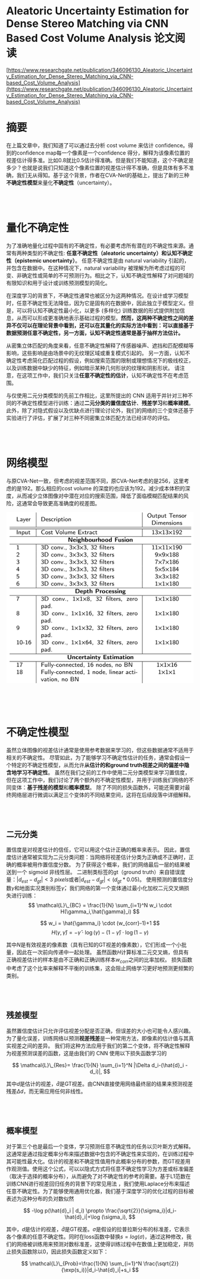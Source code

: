# Aleatoric Uncertainty Estimation for Dense Stereo Matching via CNN Based Cost Volume Analysis 论文阅读



[https://www.researchgate.net/publication/346096130_Aleatoric_Uncertainty_Estimation_for_Dense_Stereo_Matching_via_CNN-based_Cost_Volume_Analysis](https://www.researchgate.net/publication/346096130_Aleatoric_Uncertainty_Estimation_for_Dense_Stereo_Matching_via_CNN-based_Cost_Volume_Analysis)

# 摘要
在上篇文章中，我们知道了可以通过去分析 cost volume 来估计 confidence。得到的confidence map每一个像素是一个confidence 得分，解释为该像素位置的视差估计得多准。比如0.8就比0.5估计得准确。但是我们不能知道，这个不确定是多少？也就是说我们只知道这个像素位置的视差估计得不准确，但是具体有多不准确，我们无从得知。基于这个背景，作者在CVA-Net的基础上，提出了新的三种**不确定性模型**来量化**不确定性**（uncertainty）。
<br />
<br />
<br />
<br />


# 量化不确定性
为了准确地量化过程中固有的不确定性，有必要考虑所有潜在的不确定性来源。通常有两种类型的不确定性: **任意不确定性（aleatoric  uncertainty）**和**认知不确定性（epistemic uncertainty）**。
任意不确定性是由 natural variability 引起的，并包含在数据中。在这种情况下，natural variability 被理解为所考虑过程的可变、非确定性或简单的不可预测行为。相比之下，认知不确定性解释了对问题域的有限知识和用于设计或训练预测模型的简化。

在深度学习的背景下，不确定性通常也被区分为这两种情况。在设计或学习模型时，任意不确定性无法降低，因为它是固有的在数据中，因此独立于模型定义。但是，可以将认知不确定性最小化，以更多 (多样化) 训练数据的形式提供附加信息，从而可以形成更准确地表示基础过程的模型。**然而，这两种不确定性之间的差异不仅可以在理论背景中看到，还可以在其量化的实际方法中看到：可以直接基于数据预测任意不确定性，另一方面，认知不确定性通常是基于抽样方法估计。**

从密集立体匹配的角度来看，任意不确定性解释了传感器噪声、遮挡和匹配模糊等影响，这些影响是由场景中的无纹理区域或重复模式引起的。 另一方面，认知不确定性考虑简化匹配过程的假设，例如搜索范围的限制或理想情况下的极线校正，以及训练数据中缺少的特征，例如暗示某种几何形状的纹理和阴影形状。 请注意，在这项工作中，我们只关注**任意不确定性的估计**，认知不确定性不在考虑范围。 

与仅使用二元分类模型的先前工作相比，这里所提出的 CNN 适用于并针对三种不同的不确定性模型进行训练：通过**二元分类的置信度估计**、**残差学习**和**概率建模**。 此外，除了对隐式假设以及优缺点进行理论讨论外，我们的网络的三个变体还基于实验进行了评估，扩展了对三种不同密集立体匹配方法已经详尽的评估。 
<br />
<br />
<br />
<br />


# 网络模型
与原CVA-Net一致，但考虑的视差范围不同，原CVA-Net考虑的是256，这里考虑的是192。那么相应的cost volume 的深度的也应该为192。减少成本体积的深度，从而减少立体图像对中潜在对应的搜索范围，降低了面临模糊匹配结果的风险，这通常会导致更高准确度的视差图。
<div align=center><img src="/posts/aleatoric_unc/network.png" width="  "></div>
<br />
<br />
<br />
<br />

# 不确定性模型
虽然立体图像的视差估计通常是使用参考数据来学习的，但这些数据通常不适用于相关的不确定性。 尽管如此，为了能够学习不确定性估计的任务，通常会假设一个特定的不确定性模型，从而允许**从估计的和ground truth视差之间的偏差中隐含地学习不确定性**。 虽然在我们之前的工作中使用二元分类模型来学习置信度，但在这项工作中，我们讨论了两个额外的不确定性模型，并用于训练我们网络的不同变体：**基于残差的模型**和**概率模型**。 除了不同的损失函数外，可能还需要对最终网络层进行微调以满足三个变体的不同结果空间，这将在后续段落中详细解释。
<br />
<br />
<br />
<br />

## 二元分类
置信度是对视差估计的信任，它可以用这个估计正确的概率来表示。 因此，置信度估计通常被实现为二元分类问题：当网络将视差估计分类为正确或不正确时，正确的概率被用作置信度分数。 为了获得这个概率，我们的网络最后一层的结果被送到一个 sigmoid 非线性层。 二进制类标签的gt（ground truth）来自错误度量：$|d_{est} - d_{gt}|<3\ pixels$或者$|d_{est} - d_{gt}|<(d_{gt}*0.05)$。 使用预测的置信度分数$\gamma$和地面实况类别标签$\hat{\gamma}$，我们网络的第一个变体通过最小化加权二元交叉熵损失进行训练：
$$
\mathcal{L}\_{BC} = \frac{1}{N} \sum_{i=1}^N w_i \cdot H(\gamma_i,\hat{\gamma}_i)
$$

$$
w_i = \hat{\gamma_i} \cdot (w_{corr}-1)+1
$$
$$
H(\gamma, \hat{\gamma}) = -\hat{\gamma} \cdot \log (\gamma)-(1-\hat{\gamma}) \cdot \log (1-\gamma)
$$

其中$N$是有效视差的像素数（具有已知的GT视差的像素数），它们形成一个小批量，因此在一次前向传递中一起处理。 虽然函数$H$计算标准二元交叉熵，但具有正确视差估计的样本是由不正确和正确训练样本$w_{corr}$之间的比率加权。 损失函数中考虑了这个比率来解释不平衡的训练集，这会阻止网络学习更好地预测更频繁的类别。
<br />
<br />
<br />
<br />

## 残差模型
虽然置信度估计只允许评估视差分配是否正确，但误差的大小也可能令人感兴趣。 为了量化误差，训练网络以预测**视差残差**是一种常用方法，即像素的估计值与其真实视差之间的差异。 我们将这种方法应用于我们的第二个变体，将不确定性解释为视差预测误差的函数，这是由我们的 CNN 使用以下损失函数学习的

$$
\mathcal{L}\_{Res}= \frac{1}{N} \sum_{i=1}^N |\Delta d_i-(\hat{d}_i - d_i)|,
$$

其中$d$是估计的视差，$\hat{d}$是GT视差。由CNN直接使用网络最终层的结果来预测视差残差$\Delta d$，而无需应用任何非线性。
<br />
<br />
<br />
<br />

## 概率模型
对于第三个也是最后一个变体，学习预测任意不确定性的任务以贝叶斯方式解释。这通常是通过指定概率分布来描述数据中包含的不确定性来实现的，在训练过程中其可能性最大化。估计的视差和不确定性值用作此概率分布的参数，而GT视差用作观测值。使用这个公式，可以以隐式方式将任意不确定性学习为方差或标准偏差（取决于选择的概率分布），从而避免了对不确定性的参考的需要。基于L1范数在训练CNN进行视差回归任务的背景下的常见用法 ，我们使用Laplace分布来描述任意不确定性。为了能够使用通用优化器，我们基于深度学习的优化过程的目标被表述为这种分布的负对数似然

$$
-\log p(\hat{d}_i | d_i) \propto \frac{\sqrt{2}}{\sigma_i}|d_i-\hat{d}_i|+\log (\sigma_i),
$$

其中，$d$是估计的视差，$\hat{d}$是GT视差。$\sigma$是假设的拉普拉斯分布的标准差，它表示各个像素的任意不确定性。同时在loss函数中替换$s = log(\sigma)$，通过这种修改，我们的网络被训练用来预测对数标准差，这使得训练过程中在数值上更加稳定，并防止损失函数除以0，因此损失函数定义如下：

$$
\mathcal{L}\_{Prob}=\frac{1}{N} \sum_{i=1}^N \frac{\sqrt{2}}{\exp(s_i)}|d_i-\hat{d}_i|+s_i
$$




